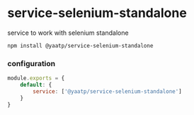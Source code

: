 # service-selenium-standalone
service to work with selenium standalone

`npm install @yaatp/service-selenium-standalone`

### configuration

```javascript
module.exports = {
    default: {
        service: ['@yaatp/service-selenium-standalone']
    }
}

```
